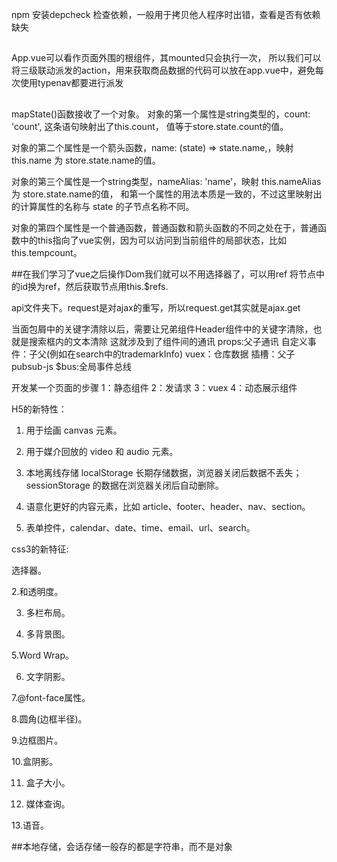 npm 安装depcheck 检查依赖，一般用于拷贝他人程序时出错，查看是否有依赖缺失

##
App.vue可以看作页面外围的根组件，其mounted只会执行一次，
所以我们可以将三级联动派发的action，用来获取商品数据的代码可以放在app.vue中，避免每次使用typenav都要进行派发

##
mapState()函数接收了一个对象。
对象的第一个属性是string类型的，count: 'count', 这条语句映射出了this.count， 值等于store.state.count的值。

对象的第二个属性是一个箭头函数，name: (state) => state.name,，映射 this.name 为 store.state.name的值。

对象的第三个属性是一个string类型，nameAlias: 'name'，映射 this.nameAlias 为 store.state.name的值， 和第一个属性的用法本质是一致的，不过这里映射出的计算属性的名称与 state 的子节点名称不同。

对象的第四个属性是一个普通函数，普通函数和箭头函数的不同之处在于，普通函数中的this指向了vue实例，因为可以访问到当前组件的局部状态，比如this.tempcount。

##在我们学习了vue之后操作Dom我们就可以不用选择器了，可以用ref
将节点中的id换为ref，然后获取节点用this.$refs.

api文件夹下。request是对ajax的重写，所以request.get其实就是ajax.get

当面包屑中的关键字清除以后，需要让兄弟组件Header组件中的关键字清除，也就是搜索框内的文本清除
这就涉及到了组件间的通讯
props:父子通讯
自定义事件：子父(例如在search中的trademarkInfo)
vuex：仓库数据
插槽：父子
pubsub-js
$bus:全局事件总线

开发某一个页面的步骤
1：静态组件
2：发请求
3：vuex
4：动态展示组件


H5的新特性：

1. 用于绘画 canvas 元素。

2. 用于媒介回放的 video 和 audio 元素。

3. 本地离线存储 localStorage 长期存储数据，浏览器关闭后数据不丢失；sessionStorage 的数据在浏览器关闭后自动删除。

4. 语意化更好的内容元素，比如 article、footer、header、nav、section。

5. 表单控件，calendar、date、time、email、url、search。

css3的新特征:

选择器。

2.和透明度。

3. 多栏布局。

4. 多背景图。

5.Word Wrap。

6. 文字阴影。

7.@font-face属性。

8.圆角(边框半径)。

9.边框图片。

10.盒阴影。

11. 盒子大小。

12. 媒体查询。

13.语音。 

##本地存储，会话存储一般存的都是字符串，而不是对象